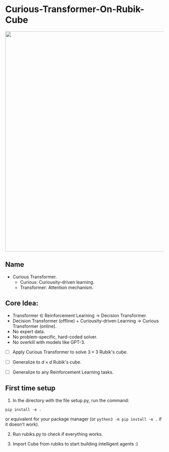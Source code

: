 # Curious-Transformer-On-Rubik-Cube


<p align="center">
<img src="https://i.redd.it/i0mrjegmtau81.jpg"
     width="700" />
</p>

## Name
- Curious Transformer.
     - Curious: Curiousity-driven learning.
     - Transformer: Attention mechanism.
     
## Core Idea:
- Transformer $\in$ Reinforcement Learning $\rightarrow$ Decision Transformer.
- Decision Transformer (offline) + Curiousity-driven Learning $\rightarrow$ Curious Transformer (online).
- No expert data.
- No problem-specific, hard-coded solver.
- No overkill with models like GPT-3.
- [ ] Apply Curious Transformer to solve $3 \times 3$ Rubik's cube.
- [ ] Generalize to $d \times d$ Rubik's cube.
- [ ] Generalize to any Reinforcement Learning tasks.


## First time setup
1. In the directory with the file setup.py, run the command:
```Shell
pip install -e .
```
or equivalent for your package manager (or `python3 -m pip install -e .` if it doesn't work).

2. Run rubiks.py to check if everything works.

3. Import Cube from rubiks to start building intelligent agents :)


